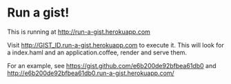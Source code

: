 # Run a gist!

This is running at http://run-a-gist.herokuapp.com

Visit http://GIST_ID.run-a-gist.herokuapp.com to execute it. This will look for a index.haml and an application.coffee, render and serve them.

For an example, see https://gist.github.com/e6b200de92bfbea61db0 and http://e6b200de92bfbea61db0.run-a-gist.herokuapp.com/
